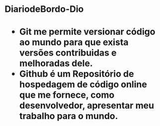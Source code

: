  

<h1> DiariodeBordo-Dio <h1>
<ul>
 <li><strong>Git</strong> me permite versionar código ao mundo para que exista versões contribuidas e melhoradas dele.</li>
 <li><strong>Github</strong> é um Repositório de hospedagem de código online que me fornece, como desenvolvedor, apresentar meu trabalho para o mundo.</li>
</ul>
